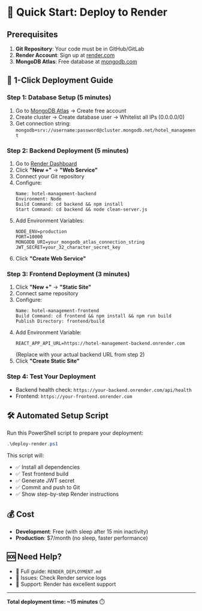 # 🌟 Quick Start: Deploy to Render

## Prerequisites
1. **Git Repository**: Your code must be in GitHub/GitLab
2. **Render Account**: Sign up at [render.com](https://render.com)
3. **MongoDB Atlas**: Free database at [mongodb.com](https://cloud.mongodb.com)

## 🚀 1-Click Deployment Guide

### Step 1: Database Setup (5 minutes)
1. Go to [MongoDB Atlas](https://cloud.mongodb.com) → Create free account
2. Create cluster → Create database user → Whitelist all IPs (0.0.0.0/0)
3. Get connection string: `mongodb+srv://username:password@cluster.mongodb.net/hotel_management`

### Step 2: Backend Deployment (5 minutes)
1. Go to [Render Dashboard](https://dashboard.render.com)
2. Click **"New +"** → **"Web Service"**
3. Connect your Git repository
4. Configure:
   ```
   Name: hotel-management-backend
   Environment: Node
   Build Command: cd backend && npm install
   Start Command: cd backend && node clean-server.js
   ```
5. Add Environment Variables:
   ```
   NODE_ENV=production
   PORT=10000
   MONGODB_URI=your_mongodb_atlas_connection_string
   JWT_SECRET=your_32_character_secret_key
   ```
6. Click **"Create Web Service"**

### Step 3: Frontend Deployment (3 minutes)
1. Click **"New +"** → **"Static Site"**
2. Connect same repository
3. Configure:
   ```
   Name: hotel-management-frontend
   Build Command: cd frontend && npm install && npm run build
   Publish Directory: frontend/build
   ```
4. Add Environment Variable:
   ```
   REACT_APP_API_URL=https://hotel-management-backend.onrender.com
   ```
   (Replace with your actual backend URL from step 2)
5. Click **"Create Static Site"**

### Step 4: Test Your Deployment
- Backend health check: `https://your-backend.onrender.com/api/health`
- Frontend: `https://your-frontend.onrender.com`

## 🛠️ Automated Setup Script

Run this PowerShell script to prepare your deployment:

```powershell
.\deploy-render.ps1
```

This script will:
- ✅ Install all dependencies
- ✅ Test frontend build
- ✅ Generate JWT secret
- ✅ Commit and push to Git
- ✅ Show step-by-step Render instructions

## 💰 Cost
- **Development**: Free (with sleep after 15 min inactivity)
- **Production**: $7/month (no sleep, faster performance)

## 🆘 Need Help?
- 📖 Full guide: `RENDER_DEPLOYMENT.md`
- 🐛 Issues: Check Render service logs
- 💬 Support: Render has excellent support

---
**Total deployment time: ~15 minutes** ⏱️
